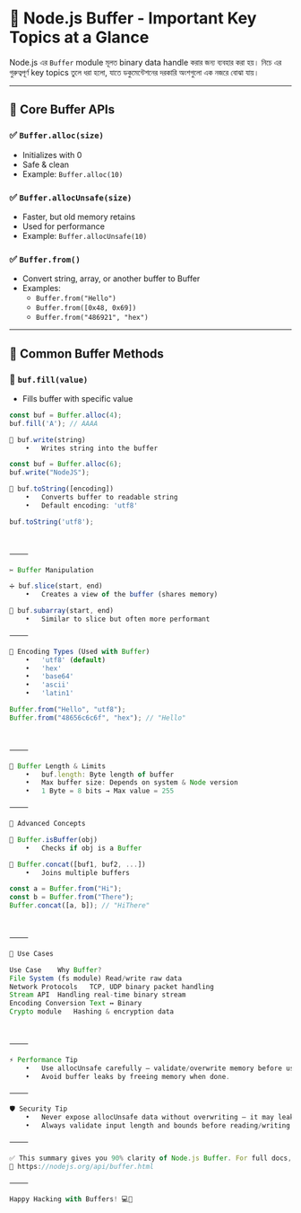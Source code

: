 
# 🚀 Node.js Buffer - Important Key Topics at a Glance

Node.js এর `Buffer` module মূলত binary data handle করার জন্য ব্যবহার করা হয়। নিচে এর গুরুত্বপূর্ণ key topics তুলে ধরা হলো, যাতে ডকুমেন্টেশনের দরকারি অংশগুলো এক নজরে বোঝা যায়।

---

## 🔑 Core Buffer APIs

### ✅ `Buffer.alloc(size)`
- Initializes with 0
- Safe & clean
- Example: `Buffer.alloc(10)`

### ✅ `Buffer.allocUnsafe(size)`
- Faster, but old memory retains
- Used for performance
- Example: `Buffer.allocUnsafe(10)`

### ✅ `Buffer.from()`
- Convert string, array, or another buffer to Buffer
- Examples:
  - `Buffer.from("Hello")`
  - `Buffer.from([0x48, 0x69])`
  - `Buffer.from("486921", "hex")`

---

## 🔧 Common Buffer Methods

### 🧪 `buf.fill(value)`
- Fills buffer with specific value
```js
const buf = Buffer.alloc(4);
buf.fill('A'); // AAAA

📝 buf.write(string)
	•	Writes string into the buffer

const buf = Buffer.alloc(6);
buf.write("NodeJS");

🔎 buf.toString([encoding])
	•	Converts buffer to readable string
	•	Default encoding: 'utf8'

buf.toString('utf8');



⸻

✂️ Buffer Manipulation

➗ buf.slice(start, end)
	•	Creates a view of the buffer (shares memory)

🔁 buf.subarray(start, end)
	•	Similar to slice but often more performant

⸻

🧠 Encoding Types (Used with Buffer)
	•	'utf8' (default)
	•	'hex'
	•	'base64'
	•	'ascii'
	•	'latin1'

Buffer.from("Hello", "utf8");
Buffer.from("48656c6c6f", "hex"); // "Hello"



⸻

🚨 Buffer Length & Limits
	•	buf.length: Byte length of buffer
	•	Max buffer size: Depends on system & Node version
	•	1 Byte = 8 bits → Max value = 255

⸻

🧩 Advanced Concepts

🧪 Buffer.isBuffer(obj)
	•	Checks if obj is a Buffer

🔄 Buffer.concat([buf1, buf2, ...])
	•	Joins multiple buffers

const a = Buffer.from("Hi");
const b = Buffer.from("There");
Buffer.concat([a, b]); // "HiThere"



⸻

🧰 Use Cases

Use Case	Why Buffer?
File System (fs module)	Read/write raw data
Network Protocols	TCP, UDP binary packet handling
Stream API	Handling real-time binary stream
Encoding Conversion	Text ↔ Binary
Crypto module	Hashing & encryption data



⸻

⚡ Performance Tip
	•	Use allocUnsafe carefully — validate/overwrite memory before use.
	•	Avoid buffer leaks by freeing memory when done.

⸻

🛡️ Security Tip
	•	Never expose allocUnsafe data without overwriting — it may leak sensitive info.
	•	Always validate input length and bounds before reading/writing.

⸻

✅ This summary gives you 90% clarity of Node.js Buffer. For full docs, visit:
📘 https://nodejs.org/api/buffer.html

⸻

Happy Hacking with Buffers! 💻🔢

